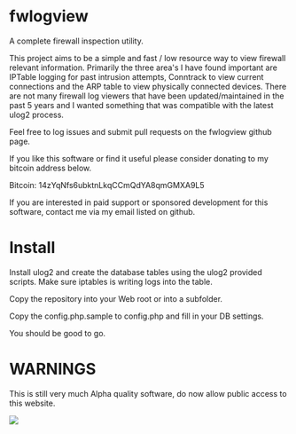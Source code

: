 fwlogview
=========

A complete firewall inspection utility.

This project aims to be a simple and fast / low resource way to view firewall relevant information. Primarily the three area's I have found important are IPTable logging for past intrusion attempts, Conntrack to view current connections and the ARP table to view physically connected devices. There are not many firewall log viewers that have been updated/maintained in the past 5 years and I wanted something that was compatible with the latest ulog2 process.

Feel free to log issues and submit pull requests on the fwlogview github page.

If you like this software or find it useful please consider donating to my bitcoin address below.

Bitcoin: 14zYqNfs6ubktnLkqCCmQdYA8qmGMXA9L5

If you are interested in paid support or sponsored development for this software, contact me via my email listed on github.

Install
=======
Install ulog2 and create the database tables using the ulog2 provided scripts.  Make sure iptables is writing logs into the table.

Copy the repository into your Web root or into a subfolder.

Copy the config.php.sample to config.php and fill in your DB settings.

You should be good to go.

WARNINGS
=========
This is still very much Alpha quality software, do now allow public access to this website.

![](http://192.210.200.104/screenshot.jpg)
